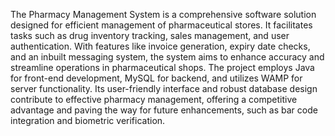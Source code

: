The Pharmacy Management System is a comprehensive software solution designed for efficient management of pharmaceutical stores. It facilitates tasks such as drug inventory tracking, sales management, and user authentication. With features like invoice generation, expiry date checks, and an inbuilt messaging system, the system aims to enhance accuracy and streamline operations in pharmaceutical shops. The project employs Java for front-end development, MySQL for backend, and utilizes WAMP for server functionality. Its user-friendly interface and robust database design contribute to effective pharmacy management, offering a competitive advantage and paving the way for future enhancements, such as bar code integration and biometric verification.
